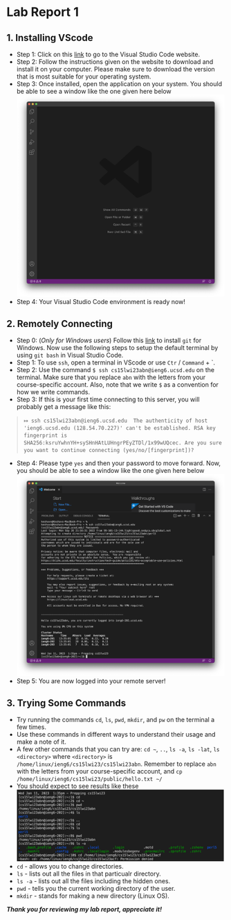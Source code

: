 # Lab Report 1 

## 1. Installing VScode
   * Step 1: Click on this [link](https://code.visualstudio.com) to go to the Visual Studio Code website.
   * Step 2: Follow the instructions given on the website to download and install it on your computer. Please make sure to download the version that is most suitable for your operating system. 
   * Step 3: Once installed, open the application on your system. You should be able to see a window like the one given here below ![Image](images/VSC.png)
   * Step 4: Your Visual Studio Code environment is ready now! 
   
   
## 2. Remotely Connecting
   * Step 0: (_Only for Windows users_) Follow this [link](https://git-scm.com/download/win) to install `git` for Windows. Now use the following steps to setup the default terminal by using `git bash` in Visual Studio Code. 
   * Step 1: To use `ssh`, open a terminal in VScode or use `Ctr` / `Command` + `. 
   * Step 2: Use the command `$ ssh cs15lwi23abn@ieng6.ucsd.edu` on the terminal. Make sure that you replace `abn` with the letters from your course-specific account. Also, note that we write `$` as a convention for how we write commands. 
   * Step 3: If this is your first time connecting to this server, you will probably get a message like this:
> `⤇ ssh cs15lwi23abn@ieng6.ucsd.edu 
The authenticity of host 'ieng6.ucsd.edu (128.54.70.227)' can't be established.
RSA key fingerprint is SHA256:ksruYwhnYH+sySHnHAtLUHngrPEyZTDl/1x99wUQcec.
Are you sure you want to continue connecting (yes/no/[fingerprint])?`
   * Step 4: Please type `yes` and then your password to move forward. Now, you should be able to see a window like the one given here below ![Image](images/ssh.png)
   * Step 5: You are now logged into your remote server! 
  

## 3. Trying Some Commands
   * Try running the commands `cd`, `ls`, `pwd`, `mkdir`, and `pw` on the terminal a few times. 
   * Use these commands in different ways to understand their usage and make a note of it.
   * A few other commands that you can try are: `cd ~`, `..`, `ls -a`, `ls -lat`, `ls <directory>` where `<directory>` is `/home/linux/ieng6/cs15lwi23/cs15lwi23abn`. Remember to replace `abn` with the letters from your course-specific account, and `cp /home/linux/ieng6/cs15lwi23/public/hello.txt ~/`
   * You should expect to see results like these ![Image](images/commands.jpg)
   * `cd` - allows you to change directories.
   * `ls` - lists out all the files in that particualr directory. 
   * `ls -a` - lists out all the files including the hidden ones. 
   * `pwd` - tells you the current working directory of the user. 
   * `mkdir` - stands for making a new directory (Linux OS).
 
***Thank you for reviewing my lab report, appreciate it!*** 

